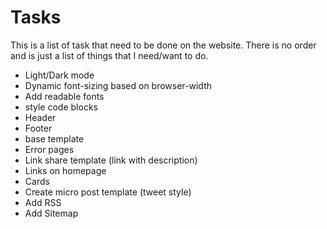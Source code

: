 # Tasks

This is a list of task that need to be done on the website. There is no order and is just a list of things that I need/want to do.

- Light/Dark mode
- Dynamic font-sizing based on browser-width
- Add readable fonts
- style code blocks
- Header
- Footer
- base template
- Error pages
- Link share template (link with description)
- Links on homepage 
- Cards
- Create micro post template (tweet style)
- Add RSS
- Add Sitemap
